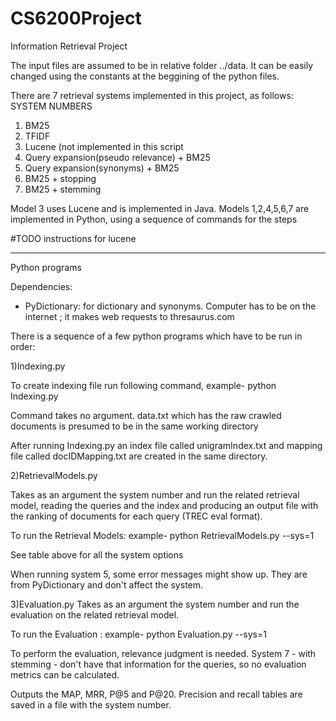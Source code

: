 # CS6200Project
Information Retrieval Project

The input files are assumed to be in relative folder ../data. It can be easily changed using the constants at the beggining of the python files.

There are 7 retrieval systems implemented in this project, as follows:
SYSTEM NUMBERS
1. BM25
2. TFIDF
3. Lucene (not implemented in this script
4. Query expansion(pseudo relevance) + BM25
5. Query expansion(synonyms) + BM25
6. BM25 + stopping
7. BM25 + stemming

Model 3 uses Lucene and is implemented in Java.
Models 1,2,4,5,6,7 are implemented in Python, using a sequence of commands for the steps

#TODO
instructions for lucene


******
Python programs

Dependencies:
- PyDictionary: for dictionary and synonyms. Computer has to be on the internet ; it makes web requests to thresaurus.com

There is a sequence of a few python programs which have to be run in order:

1)Indexing.py

To create indexing file run following command,
   example- python Indexing.py

Command takes no argument. data.txt which has the raw crawled documents is presumed to be in the same working directory

After running Indexing.py an index file called unigramIndex.txt and mapping file called docIDMapping.txt are created in the same directory.   

2)RetrievalModels.py

Takes as an argument the system number and run the related retrieval model, reading the queries and the index and producing an output file with the ranking of documents for each query (TREC eval format).

To run the Retrieval Models:
   example- python RetrievalModels.py --sys=1

See table above for all the system options

When running system 5, some error messages might show up. They are from PyDictionary and don't affect the system.

3)Evaluation.py
Takes as an argument the system number and run the evaluation on the related retrieval model. 

To run the Evaluation :
   example- python Evaluation.py --sys=1

To perform the evaluation, relevance judgment is needed. System 7 - with stemming - don't have that information for the queries, so no evaluation metrics can be calculated.  

Outputs the MAP, MRR, P@5 and P@20. Precision and recall tables are saved in a file with the system number.
